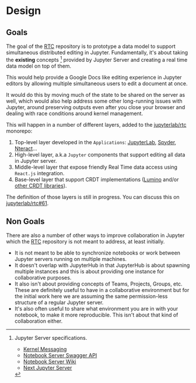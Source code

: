 # Design

## Goals

The goal of the [RTC](https://github.com/jupyterlab/rtc) repository is to prototype a data model to support simultaneous distributed
editing in Jupyter. Fundamentally, it's about taking the **existing** concepts [^f1] provided by Jupyter Server and creating a real time data model on top of them.

This would help provide a Google Docs like editing experience in Jupyter editors by allowing multiple simultaneous users to edit a document at once.

It would do this by moving much of the state to be shared on the server as well, which would also help address some other long-running issues with Jupyter, around preserving outputs even after you close your browser and dealing with race conditions around kernel management.

This will happen in a number of different layers, added to the [jupyterlab/rtc](https://github.com/jupyterlab/rtc) monorepo:

1. Top-level layer developed in the `Applications`: [JupyterLab](https://github.com/jupyterlab/jupyterlab), [Spyder](https://www.spyder-ide.org/), [Nteract](https://github.com/nteract/nteract)...
1. High-level layer, a.k.a `Jupyter` components that support editing all data in Jupyter server.
1. Middle-level layer that expose friendly Real Time data access using `React.js` integration.
1. Base-level layer that support CRDT implementations ([Lumino](https://github.com/jupyterlab/lumino) and/or [other CRDT libraries](/about-rtc/libraries)).

The definition of those layers is still in progress. You can discuss this on [jupyterlab/rtc#61](https://github.com/jupyterlab/rtc/issues/61).

## Non Goals

There are also a number of other ways to improve collaboration in Jupyter which the [RTC](https://github.com/jupyterlab/rtc) repository is not meant to address, at least initially.

- It is not meant to be able to synchronize notebooks or work between Jupyter servers running on multiple machines.
- It doesn't overlap with JupyterHub in that JupyterHub is about spawning multiple instances and this is about providing one instance for collaborative purposes.
- It also isn't about providing concepts of Teams, Projects, Groups, etc. These are definitely useful to have in a collaborative environment but for the initial work here we are assuming the same permission-less structure of a regular Jupyter server.
- It's also often useful to share what environment you are in with your notebook, to make it more reproducible. This isn't about that kind of collaboration either.

[^f1]: Jupyter Server specifications.

    - [Kernel Messaging](https://jupyter-client.readthedocs.io/en/stable/messaging.html)
    - [Notebook Server Swagger API](http://petstore.swagger.io/?url=https://raw.githubusercontent.com/jupyter/notebook/master/notebook/services/api/api.yaml)
    - [Notebook Server Wiki](https://github.com/jupyter/jupyter/wiki/Jupyter-Notebook-Server-API)
    - [Next Jupyter Server](https://jupyter-server.readthedocs.io)
